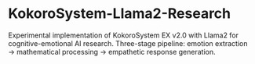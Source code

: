 # KokoroSystem-Llama2-Research
Experimental implementation of KokoroSystem EX v2.0 with Llama2 for cognitive-emotional AI research. Three-stage pipeline: emotion extraction → mathematical processing → empathetic response generation.
